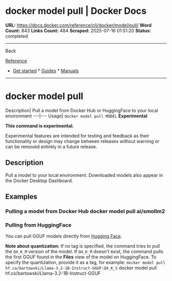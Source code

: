 # docker model pull | Docker Docs

**URL:** https://docs.docker.com/reference/cli/docker/model/pull/
**Word Count:** 843
**Links Count:** 484
**Scraped:** 2025-07-16 01:51:20
**Status:** completed

---

Back

[Reference](https://docs.docker.com/reference/)

  * [Get started](https://docs.docker.com/get-started/)   * [Guides](https://docs.docker.com/guides/)   * [Manuals](https://docs.docker.com/manuals/)

* * *

# docker model pull

Description| Pull a model from Docker Hub or HuggingFace to your local environment   ---|---   Usage| `docker model pull MODEL`      **Experimental**

**This command is experimental.**

Experimental features are intended for testing and feedback as their functionality or design may change between releases without warning or can be removed entirely in a future release.

## Description

Pull a model to your local environment. Downloaded models also appear in the Docker Desktop Dashboard.

## Examples

### Pulling a model from Docker Hub               docker model pull ai/smollm2     

### Pulling from HuggingFace

You can pull GGUF models directly from [Hugging Face](https://huggingface.co/models?library=gguf).

**Note about quantization:** If no tag is specified, the command tries to pull the `Q4_K_M` version of the model. If `Q4_K_M` doesn't exist, the command pulls the first GGUF found in the **Files** view of the model on HuggingFace. To specify the quantization, provide it as a tag, for example: `docker model pull hf.co/bartowski/Llama-3.2-1B-Instruct-GGUF:Q4_K_S`               docker model pull hf.co/bartowski/Llama-3.2-1B-Instruct-GGUF